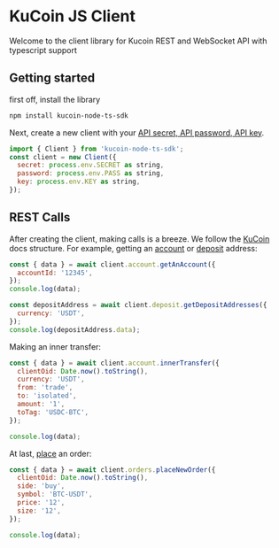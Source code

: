# KuCoin JS Client

Welcome to the client library for Kucoin REST and WebSocket API with typescript support

## Getting started

first off, install the library

```bash
npm install kucoin-node-ts-sdk
```

Next, create a new client with your [API secret, API password, API key](https://www.kucoin.com/account/api).

```javascript
import { Client } from 'kucoin-node-ts-sdk';
const client = new Client({
  secret: process.env.SECRET as string,
  password: process.env.PASS as string,
  key: process.env.KEY as string,
});
```

## REST Calls

After creating the client, making calls is a breeze. We follow the [KuCoin](https://docs.kucoin.com/) docs structure. For example, getting an [account](https://docs.kucoin.com/#get-an-account) or [deposit](https://docs.kucoin.com/#get-deposit-addresses-v2) address:

```javascript
const { data } = await client.account.getAnAccount({
  accountId: '12345',
});
console.log(data);

const depositAddress = await client.deposit.getDepositAddresses({
  currency: 'USDT',
});
console.log(depositAddress.data);
```

Making an inner transfer:

```javascript
const { data } = await client.account.innerTransfer({
  clientOid: Date.now().toString(),
  currency: 'USDT',
  from: 'trade',
  to: 'isolated',
  amount: '1',
  toTag: 'USDC-BTC',
});

console.log(data);
```

At last, [place](https://docs.kucoin.com/#place-a-new-order) an order:

```javascript
const { data } = await client.orders.placeNewOrder({
  clientOid: Date.now().toString(),
  side: 'buy',
  symbol: 'BTC-USDT',
  price: '12',
  size: '12',
});

console.log(data);
```
